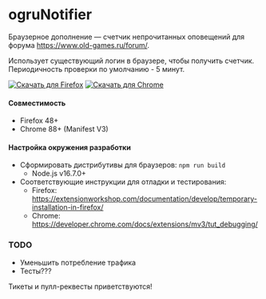 # ogruNotifier

Браузерное дополнение — счетчик непрочитанных оповещений для форума https://www.old-games.ru/forum/.

Использует существующий логин в браузере, чтобы получить счетчик. Периодичность проверки по умолчанию - 5 минут.

<a href="https://addons.mozilla.org/firefox/addon/ogrunotifier/" target="_blank"><img src="https://user-images.githubusercontent.com/585534/107280546-7b9b2a00-6a26-11eb-8f9f-f95932f4bfec.png" alt="Скачать для Firefox"></a> <a href="https://chrome.google.com/webstore/detail/ogrunotifier/pdiigojcibmmfcegbfckpcbphooppjfn" target="_blank"><img src="https://user-images.githubusercontent.com/585534/107280622-91a8ea80-6a26-11eb-8d07-77c548b28665.png" alt="Скачать для Chrome"></a>

#### Совместимость
- Firefox 48+
- Chrome 88+ (Manifest V3)

#### Настройка окружения разработки
- Сформировать дистрибутивы для браузеров: `npm run build`
  - Node.js v16.7.0+
- Соответствующие инструкции для отладки и тестирования:
  - Firefox: https://extensionworkshop.com/documentation/develop/temporary-installation-in-firefox/
  - Chrome: https://developer.chrome.com/docs/extensions/mv3/tut_debugging/

### TODO
- Уменьшить потребление трафика
- Тесты???

Тикеты и пулл-реквесты приветствуются!
